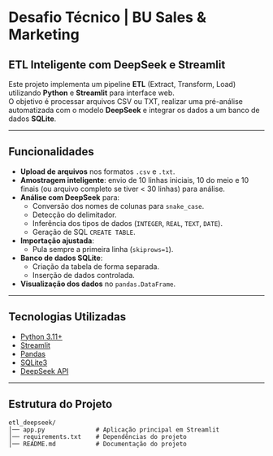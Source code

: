 # Desafio Técnico | BU Sales & Marketing

## ETL Inteligente com DeepSeek e Streamlit
Este projeto implementa um pipeline **ETL** (Extract, Transform, Load) utilizando **Python** e **Streamlit** para interface web.  
O objetivo é processar arquivos CSV ou TXT, realizar uma pré-análise automatizada com o modelo **DeepSeek** e integrar os dados a um banco de dados **SQLite**.

---

## Funcionalidades
- **Upload de arquivos** nos formatos `.csv` e `.txt`.
- **Amostragem inteligente**: envio de 10 linhas iniciais, 10 do meio e 10 finais (ou arquivo completo se tiver < 30 linhas) para análise.
- **Análise com DeepSeek** para:
  - Conversão dos nomes de colunas para `snake_case`.
  - Detecção do delimitador.
  - Inferência dos tipos de dados (`INTEGER`, `REAL`, `TEXT`, `DATE`).
  - Geração de SQL `CREATE TABLE`.
- **Importação ajustada**:
  - Pula sempre a primeira linha (`skiprows=1`).
- **Banco de dados SQLite**:
  - Criação da tabela de forma separada.
  - Inserção de dados controlada.
- **Visualização dos dados** no `pandas.DataFrame`.

---

## Tecnologias Utilizadas
- [Python 3.11+](https://www.python.org/)
- [Streamlit](https://streamlit.io/)
- [Pandas](https://pandas.pydata.org/)
- [SQLite3](https://www.sqlite.org/index.html)
- [DeepSeek API](https://www.deepseek.com/)

---

## Estrutura do Projeto
```
etl_deepseek/
│── app.py              # Aplicação principal em Streamlit
│── requirements.txt    # Dependências do projeto
│── README.md           # Documentação do projeto
```




